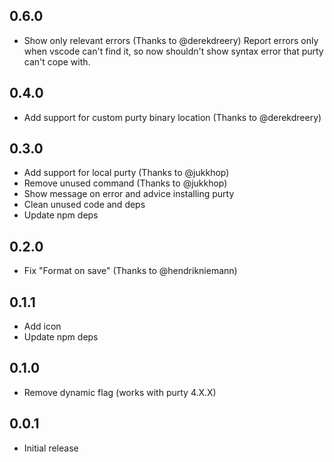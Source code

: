 ## 0.6.0
- Show only relevant errors (Thanks to @derekdreery)
Report errors only when vscode can't find it, so now shouldn't show syntax error that purty can't cope with.

## 0.4.0
- Add support for custom purty binary location (Thanks to @derekdreery)

## 0.3.0
- Add support for local purty (Thanks to @jukkhop)
- Remove unused command (Thanks to @jukkhop)
- Show message on error and advice installing purty
- Clean unused code and deps
- Update npm deps

## 0.2.0
- Fix "Format on save" (Thanks to @hendrikniemann)

## 0.1.1
- Add icon
- Update npm deps

## 0.1.0
- Remove dynamic flag (works with purty 4.X.X)

## 0.0.1
- Initial release
